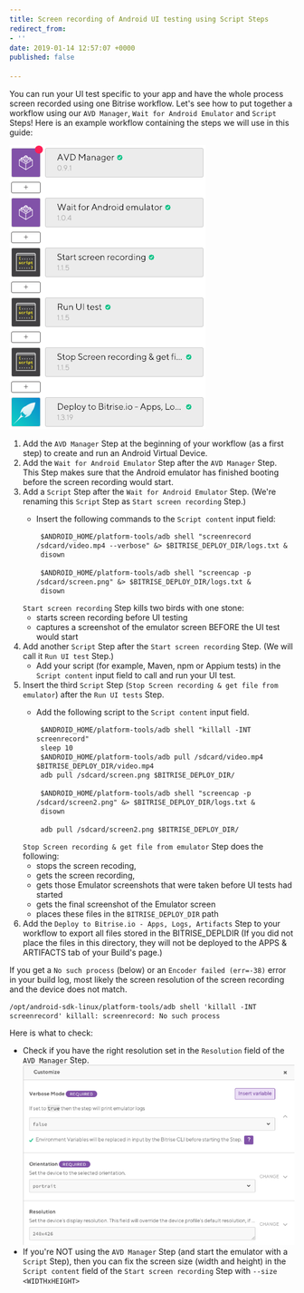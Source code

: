 ```yaml
---
title: Screen recording of Android UI testing using Script Steps
redirect_from:
- ''
date: 2019-01-14 12:57:07 +0000
published: false

---
```

You can run your UI test specific to your app and have the whole process screen recorded using one Bitrise workflow. Let's see how to put together a workflow using our `AVD Manager`, `Wait for Android Emulator` and `Script` Steps! Here is an example workflow containing the steps we will use in this guide:

![](/img/screenrecording-workflow.png)

1. Add the `AVD Manager` Step at the beginning of your workflow (as a first step) to create and run an Android Virtual Device.
2. Add the `Wait for Android Emulator` Step after the `AVD Manager` Step. This Step makes sure that the Android emulator has finished booting before the screen recording would start.
3. Add a `Script` Step after the `Wait for Android Emulator` Step. (We're renaming this `Script` Step as `Start screen recording` Step.)
   * Insert the following commands to the `Script content` input field:

          $ANDROID_HOME/platform-tools/adb shell "screenrecord /sdcard/video.mp4 --verbose" &> $BITRISE_DEPLOY_DIR/logs.txt &
          disown
          
          $ANDROID_HOME/platform-tools/adb shell "screencap -p /sdcard/screen.png" &> $BITRISE_DEPLOY_DIR/logs.txt &
          disown

   `Start screen recording` Step kills two birds with one stone:
   * starts screen recording before UI testing
   * captures a screenshot of the emulator screen BEFORE the UI test would start
4. Add another `Script` Step after the `Start screen recording` Step. (We will call it `Run UI test` Step.)
   * Add your script (for example, Maven, npm or Appium tests) in the `Script content` input field to call and run your UI test.
5. Insert the third `Script` Step (`Stop Screen recording & get file from emulator`) after the `Run UI tests` Step.
   * Add the following script to the `Script content` input field.

          $ANDROID_HOME/platform-tools/adb shell "killall -INT screenrecord"
          sleep 10
          $ANDROID_HOME/platform-tools/adb pull /sdcard/video.mp4 $BITRISE_DEPLOY_DIR/video.mp4
          adb pull /sdcard/screen.png $BITRISE_DEPLOY_DIR/
          
          $ANDROID_HOME/platform-tools/adb shell "screencap -p /sdcard/screen2.png" &> $BITRISE_DEPLOY_DIR/logs.txt &
          disown
          
          adb pull /sdcard/screen2.png $BITRISE_DEPLOY_DIR/

   `Stop Screen recording & get file from emulator` Step does the following:
   * stops the screen recoding,
   * gets the screen recording,
   * gets those Emulator screenshots that were taken before UI tests had started
   * gets the final screenshot of the Emulator screen
   * places these files in the `BITRISE_DEPLOY_DIR` path
6. Add the `Deploy to Bitrise.io - Apps, Logs, Artifacts` Step to your workflow to export all files stored in the BITRISE_DEPLDIR (If you did not place the files in this directory, they will not be deployed to the APPS & ARTIFACTS tab of your Build's page.)

If you get a `No such process` (below) or an `Encoder failed (err=-38)` error in your build log, most likely the screen resolution of the screen recording and the device does not match.

    /opt/android-sdk-linux/platform-tools/adb shell 'killall -INT screenrecord' killall: screenrecord: No such process

Here is what to check:

* Check if you have the right resolution set in the `Resolution` field of the `AVD Manager` Step. ![](/img/screen-resolution-avd-manager.png)
* If you're NOT using the `AVD Manager` Step (and start the emulator with a `Script` Step), then you can fix the screen size (width and height) in the `Script content` field of the `Start screen recording` Step with `--size <WIDTHxHEIGHT>`

  